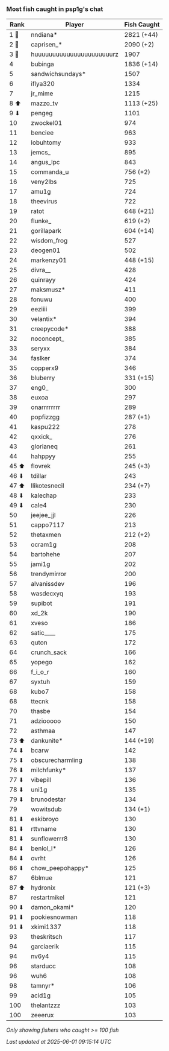 ### Most fish caught in psp1g's chat
| Rank | Player | Fish Caught |
|------|--------|-----------|
| 1 🥇  | nndiana*  | 2821 (+44) |
| 2 🥈  | caprisen_*  | 2090 (+2) |
| 3 🥉  | huuuuuuuuuuuuuuuuuuuuuurz  | 1907 |
| 4  | bubinga  | 1836 (+14) |
| 5  | sandwichsundays*  | 1507 |
| 6  | iflya320  | 1334 |
| 7  | jr_mime  | 1215 |
| 8 ⬆ | mazzo_tv  | 1113 (+25) |
| 9 ⬇ | pengeg  | 1101 |
| 10  | zwockel01  | 974 |
| 11  | benciee  | 963 |
| 12  | lobuhtomy  | 933 |
| 13  | jemcs_  | 895 |
| 14  | angus_lpc  | 843 |
| 15  | commanda_u  | 756 (+2) |
| 16  | veny2lbs  | 725 |
| 17  | amu1g  | 724 |
| 18  | theevirus  | 722 |
| 19  | ratot  | 648 (+21) |
| 20  | flunke_  | 619 (+2) |
| 21  | gorillapark  | 604 (+14) |
| 22  | wisdom_frog  | 527 |
| 23  | deogen01  | 502 |
| 24  | markenzy01  | 448 (+15) |
| 25  | divra__  | 428 |
| 26  | quinrayy  | 424 |
| 27  | maksmusz*  | 411 |
| 28  | fonuwu  | 400 |
| 29  | eeziiii  | 399 |
| 30  | velantix*  | 394 |
| 31  | creepycode*  | 388 |
| 32  | noconcept_  | 385 |
| 33  | seryxx  | 384 |
| 34  | faslker  | 374 |
| 35  | copperx9  | 346 |
| 36  | bluberry  | 331 (+15) |
| 37  | eng0_  | 300 |
| 38  | euxoa  | 297 |
| 39  | onarrrrrrrr  | 289 |
| 40  | popfizzgg  | 287 (+1) |
| 41  | kaspu222  | 278 |
| 42  | qxxick_  | 276 |
| 43  | glorianeq  | 261 |
| 44  | hahppyy  | 255 |
| 45 ⬆ | flovrek  | 245 (+3) |
| 46 ⬇ | tdillar  | 243 |
| 47 ⬆ | llikotesnecil  | 234 (+7) |
| 48 ⬇ | kalechap  | 233 |
| 49 ⬇ | cale4  | 230 |
| 50  | jeejee_jjl  | 226 |
| 51  | cappo7117  | 213 |
| 52  | thetaxmen  | 212 (+2) |
| 53  | ocram1g  | 208 |
| 54  | bartohehe  | 207 |
| 55  | jami1g  | 202 |
| 56  | trendymirror  | 200 |
| 57  | alvanissdev  | 196 |
| 58  | wasdecxyq  | 193 |
| 59  | supibot  | 191 |
| 60  | xd_2k  | 190 |
| 61  | xveso  | 186 |
| 62  | satic____  | 175 |
| 63  | quton  | 172 |
| 64  | crunch_sack  | 166 |
| 65  | yopego  | 162 |
| 66  | f_i_o_r  | 160 |
| 67  | syxtuh  | 159 |
| 68  | kubo7  | 158 |
| 68  | ttecnk  | 158 |
| 70  | thasbe  | 154 |
| 71  | adziooooo  | 150 |
| 72  | asthmaa  | 147 |
| 73 ⬆ | dankunite*  | 144 (+19) |
| 74 ⬇ | bcarw  | 142 |
| 75 ⬇ | obscurecharmling  | 138 |
| 76 ⬇ | milchfunky*  | 137 |
| 77 ⬇ | vibepill  | 136 |
| 78 ⬇ | uni1g  | 135 |
| 79 ⬇ | brunodestar  | 134 |
| 79  | wowitsdub  | 134 (+1) |
| 81 ⬇ | eskibroyo  | 130 |
| 81 ⬇ | rttvname  | 130 |
| 81 ⬇ | sunflowerrr8  | 130 |
| 84 ⬇ | benlol_l*  | 126 |
| 84 ⬇ | ovrht  | 126 |
| 86 ⬇ | chow_peepohappy*  | 125 |
| 87  | 6blmue  | 121 |
| 87 ⬆ | hydronix  | 121 (+3) |
| 87  | restartmikel  | 121 |
| 90 ⬇ | damon_okami*  | 120 |
| 91 ⬇ | pookiesnowman  | 118 |
| 91 ⬇ | xkimi1337  | 118 |
| 93  | theskritsch  | 117 |
| 94  | garciaerik  | 115 |
| 94  | nv6y4  | 115 |
| 96  | starducc  | 108 |
| 96  | wuh6  | 108 |
| 98  | tamnyr*  | 106 |
| 99  | acid1g  | 105 |
| 100  | thelantzzz  | 103 |
| 100  | zeeerux  | 103 |

_Only showing fishers who caught >= 100 fish_

_Last updated at 2025-06-01 09:15:14 UTC_